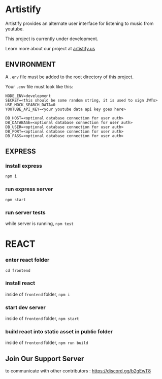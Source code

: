 # Artistify

Artistify provides an alternate user interface for listening to music from youtube.

This project is currently under development.

Learn more about our project at [artistify.us](http://artistify.us)

## ENVIRONMENT

A `.env` file must be added to the root directory of this project.

Your `.env` file must look like this:

```
NODE_ENV=development
SECRET=<this should be some random string, it is used to sign JWTs>
USE_MOCK_SEARCH_DATA=0
YOUTUBE_API_KEY=<your youtube data api key goes here>

DB_HOST=<optional database connection for user auth>
DB_DATABASE=<optional database connection for user auth>
DB_USER=<optional database connection for user auth>
DB_PORT=<optional database connection for user auth>
DB_PASS=<optional database connection for user auth>
```

## EXPRESS

### install express

`npm i`

### run express server

`npm start`

### run server tests

while server is running,
`npm test`

# REACT

### enter react folder

`cd frontend`

### install react

inside of `frontend` folder,
`npm i`

### start dev server

inside of `frontend` folder,
`npm start`

### build react into static asset in public folder

inside of `frontend` folder,
`npm run build`

## Join Our Support Server

to communicate with other contributors : https://discord.gg/b2gEwT8
